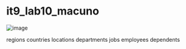 # it9_lab10_macuno

![image](https://github.com/user-attachments/assets/513ee054-2cc9-4674-b8ac-1e6bc411d498)

regions
countries
locations
departments
jobs
employees
dependents




